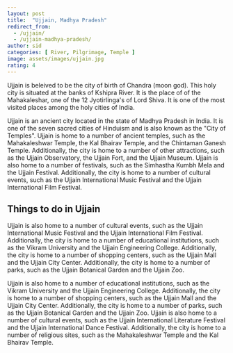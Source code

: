 ```yaml
---
layout: post
title:  "Ujjain, Madhya Pradesh"
redirect_from:
  - /ujjain/
  - /ujjain-madhya-pradesh/
author: sid
categories: [ River, Pilgrimage, Temple ]
image: assets/images/ujjain.jpg
rating: 4
---
```

Ujjain is beleived to be the city of birth of Chandra (moon god). This holy city is situated at the banks of Kshipra River. It is the place of of the Mahakaleshar, one of the 12 Jyotirlinga's of Lord Shiva. It is one of the most visited places among the holy cities of India.

Ujjain is an ancient city located in the state of Madhya Pradesh in India. It is one of the seven sacred cities of Hinduism and is also known as the "City of Temples". Ujjain is home to a number of ancient temples, such as the Mahakaleshwar Temple, the Kal Bhairav Temple, and the Chintaman Ganesh Temple. Additionally, the city is home to a number of other attractions, such as the Ujjain Observatory, the Ujjain Fort, and the Ujjain Museum. Ujjain is also home to a number of festivals, such as the Simhastha Kumbh Mela and the Ujjain Festival. Additionally, the city is home to a number of cultural events, such as the Ujjain International Music Festival and the Ujjain International Film Festival.

<h2>Things to do in Ujjain</h2>

Ujjain is also home to a number of cultural events, such as the Ujjain International Music Festival and the Ujjain International Film Festival. Additionally, the city is home to a number of educational institutions, such as the Vikram University and the Ujjain Engineering College. Additionally, the city is home to a number of shopping centers, such as the Ujjain Mall and the Ujjain City Center. Additionally, the city is home to a number of parks, such as the Ujjain Botanical Garden and the Ujjain Zoo.

Ujjain is also home to a number of educational institutions, such as the Vikram University and the Ujjain Engineering College. Additionally, the city is home to a number of shopping centers, such as the Ujjain Mall and the Ujjain City Center. Additionally, the city is home to a number of parks, such as the Ujjain Botanical Garden and the Ujjain Zoo. Ujjain is also home to a number of cultural events, such as the Ujjain International Literature Festival and the Ujjain International Dance Festival. Additionally, the city is home to a number of religious sites, such as the Mahakaleshwar Temple and the Kal Bhairav Temple.


<div class="pa-carousel-widget" style="width:100%; height:480px; display:none;"
  data-link="https://www.thrillophilia.com/things-to-do-in-ujjain"
  data-title="Ujjain, Madhya Pradesh"
  data-delay="3"
  data-description="Pilgrimage of Ujjain">
  <object data="https://lh3.googleusercontent.com/RQsxfTVpfKdotFR-7gMr-p-9SqNNw0ePmpS__abxQ7dprhKjrU_KuqjNig-mBXTDUx5IGZvv0kDDhLiEs7noomkZ5O4zcFvpsy5_sLKwOcy_52zeVjrRSfHPspJn39yjnmljQHvk4CY=w1920-h1080"></object>
  <object data="https://lh3.googleusercontent.com/GIgarAQjzy6lwwsIsdtkXMtoV20yTPbDvXQY2tqOBflJDxJg65qqRfNM0FrRTBQTOwfrj6brR_0GyklUSTlKppXHub-ULdtw-nrG_Sm9ca0fi7VUPXgx9qrSdhHx_M3hjZlkCbejKe0=w1920-h1080"></object>
  <object data="https://lh3.googleusercontent.com/aAPzhYyUmKtpYj48BdFfoPsCjhrp9MhhQNVVsGM8zTZLl58dRxrmtats3GHsNB0gPDKQA6uqS0bmhxIAryoybAzYiQdIL3D4do6oAa9WM7Y8g2laXm_NSqzW6imCiNiHFStQ5_nnosk=w1920-h1080"></object>
  <object data="https://lh3.googleusercontent.com/47m2eVbFlBb9gtphEnw6DWM_G5Sm_z-U5m8JPDm9Dk_nDBjuJlT-gTD5F0kAqfIDuYn6dtu9DhyzdoDprSyfdc-fHN7I-c8_zonSWh6dcrZve_dQ8iRKdKrRUkF9k_Nurva1wfrwU24=w1920-h1080"></object>
  <object data="https://lh3.googleusercontent.com/aY3fKAw7mVW9HxaK4F6skTS5yqnKVg15_7hRFY0G8RPS8zzWMHEilhveyhIdAsssGEASFQw0eLhcBzjNl99b6AiUsuJf6yOwzdw_6qah5S7m312jaRU9MRhnUOyeq4AZyIbnBvwKZXM=w1920-h1080"></object>
  <object data="https://lh3.googleusercontent.com/L4P7VLgO4j3O0fDc2ZgCJ4AEL0jawBnbqAznXcDxBowIpEENA0z9GrNdr_TN_ttiLPtsdXdYaECgWCSHMTQrdqaSYazVu3U-AajvWHZ3TOQuSbIpO84TaPTS2OcoSCuTa5eeDA9-iEc=w1920-h1080"></object>
  <object data="https://lh3.googleusercontent.com/B2KOEYW30oWao692rG7CANeAF2qxLirs33SAS-HnnW3C9Efh8nT2-xZxU03zkOiPwHMiRemkEFt9Nlwls3U4jq3BXvoDuBIS01qPhxTmWQ1gsFBsTZGlyCZBl1DcKEGilhlTmojsCfU=w1920-h1080"></object>
  <object data="https://lh3.googleusercontent.com/4b3A2EZd-ciK98HQCV2OINwDfeOu6BhrVHWOZS9KqET1xM4fh5hsG9B0v6snkPvrkynCXyYY6kwKKmfYRMcQ5iyjiNHAkQIKdadhOOdqbgez3MH3oYD6JKD36dGhBnOPvtFp6DWLnnU=w1920-h1080"></object>
  <object data="https://lh3.googleusercontent.com/B5yReHxOBD8zsSeRxXYzst8oAK4yCvPvLiaobp1bUxYtmXQnrtzI55KsNgdf4r4pv-i-vWrU4xR96EiF114-8i5h5SBy2ewiu-t9wHjOO8Rg-R9lMZ4R0EIUw14tU2elvKlWG3Q3nBs=w1920-h1080"></object>
  <object data="https://lh3.googleusercontent.com/GI7xj8aSQLGxqSNFgVEUnhM0pzcJZlc_zPqrP3xUrFXXEKmlAoW4Lx2tvNrhsp0qCX4U-i_wWhrn-erFGMJQUKR1SOYolke0XF6MmCn84__DWQJL2rppY0QjnWCBdu6dQrCkPSs1Ofw=w1920-h1080"></object>
</div>